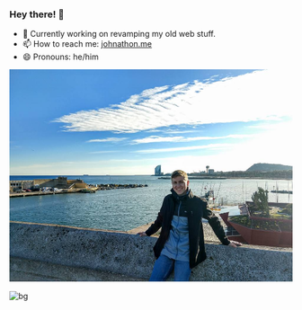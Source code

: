 ### Hey there! 👋

- 💬 Currently working on revamping my old web stuff.
- 📫 How to reach me: [johnathon.me](https://johnathon.me)
- 😄 Pronouns: he/him

![I smile, like a lot haha.](https://raw.githubusercontent.com/heyjohncorbin/heyjohncorbin/master/john-smile.jpg)

![bg](#e4eeff)
